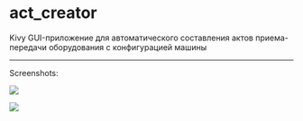 # act_creator
Kivy GUI-приложение для автоматического составления актов приема-передачи оборудования с конфигурацией машины
________________________________
Screenshots:
<br>
<p><img src="screenshots/screen_1.png"></img>
<p><img src="screenshots/screen_2.png"></img>